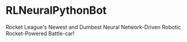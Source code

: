 # RLNeuralPythonBot
Rocket League's Newest and Dumbest Neural Network-Driven Robotic Rocket-Powered Battle-car!
